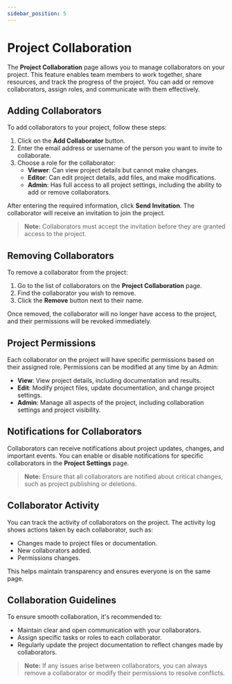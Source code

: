 ```yaml
---
sidebar_position: 5
---
```


# Project Collaboration

The **Project Collaboration** page allows you to manage collaborators on your project. This feature enables team members to work together, share resources, and track the progress of the project. You can add or remove collaborators, assign roles, and communicate with them effectively.

## Adding Collaborators
To add collaborators to your project, follow these steps:

1. Click on the **Add Collaborator** button.
2. Enter the email address or username of the person you want to invite to collaborate.
3. Choose a role for the collaborator:
   - **Viewer**: Can view project details but cannot make changes.
   - **Editor**: Can edit project details, add files, and make modifications.
   - **Admin**: Has full access to all project settings, including the ability to add or remove collaborators.

After entering the required information, click **Send Invitation**. The collaborator will receive an invitation to join the project.

> **Note:** Collaborators must accept the invitation before they are granted access to the project.

## Removing Collaborators
To remove a collaborator from the project:

1. Go to the list of collaborators on the **Project Collaboration** page.
2. Find the collaborator you wish to remove.
3. Click the **Remove** button next to their name.

Once removed, the collaborator will no longer have access to the project, and their permissions will be revoked immediately.

## Project Permissions
Each collaborator on the project will have specific permissions based on their assigned role. Permissions can be modified at any time by an Admin:

- **View**: View project details, including documentation and results.
- **Edit**: Modify project files, update documentation, and change project settings.
- **Admin**: Manage all aspects of the project, including collaboration settings and project visibility.

## Notifications for Collaborators
Collaborators can receive notifications about project updates, changes, and important events. You can enable or disable notifications for specific collaborators in the **Project Settings** page.

> **Note:** Ensure that all collaborators are notified about critical changes, such as project publishing or deletions.

## Collaborator Activity
You can track the activity of collaborators on the project. The activity log shows actions taken by each collaborator, such as:

- Changes made to project files or documentation.
- New collaborators added.
- Permissions changes.

This helps maintain transparency and ensures everyone is on the same page.

## Collaboration Guidelines
To ensure smooth collaboration, it's recommended to:

- Maintain clear and open communication with your collaborators.
- Assign specific tasks or roles to each collaborator.
- Regularly update the project documentation to reflect changes made by collaborators.

> **Note:** If any issues arise between collaborators, you can always remove a collaborator or modify their permissions to resolve conflicts.
